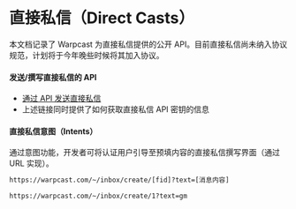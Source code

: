 # 直接私信（Direct Casts）

本文档记录了 Warpcast 为直接私信提供的公开 API。目前直接私信尚未纳入协议规范，计划将于今年晚些时候将其加入协议。

#### 发送/撰写直接私信的 API

- [通过 API 发送直接私信](https://www.notion.so/warpcast/Public-Programmable-DCs-v1-50d9d99e34ac4d10add55bd26a91804f)
- 上述链接同时提供了如何获取直接私信 API 密钥的信息

#### 直接私信意图（Intents）

通过意图功能，开发者可将认证用户引导至预填内容的直接私信撰写界面（通过 URL 实现）。

```bash
https://warpcast.com/~/inbox/create/[fid]?text=[消息内容]

https://warpcast.com/~/inbox/create/1?text=gm
```
